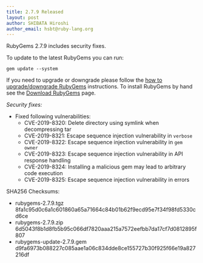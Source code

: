 ```yaml
---
title: 2.7.9 Released
layout: post
author: SHIBATA Hiroshi
author_email: hsbt@ruby-lang.org
---
```


RubyGems 2.7.9 includes security fixes.

To update to the latest RubyGems you can run:

    gem update --system

If you need to upgrade or downgrade please follow the [how to upgrade/downgrade
RubyGems][upgrading] instructions.  To install RubyGems by hand see the
[Download RubyGems][download] page.

_Security fixes:_

* Fixed following vulnerabilities:
  * CVE-2019-8320: Delete directory using symlink when decompressing tar
  * CVE-2019-8321: Escape sequence injection vulnerability in `verbose`
  * CVE-2019-8322: Escape sequence injection vulnerability in `gem owner`
  * CVE-2019-8323: Escape sequence injection vulnerability in API response handling
  * CVE-2019-8324: Installing a malicious gem may lead to arbitrary code execution
  * CVE-2019-8325: Escape sequence injection vulnerability in errors


SHA256 Checksums:

* rubygems-2.7.9.tgz  
  8fa1c95d0c6a1c601860a65a71664c84b01b62f9ecd95e7f34f98fd5330cd6ce
* rubygems-2.7.9.zip  
  6d5043f8b1d8fb5b95c066df7820aaa215a7572eefbb7da17cf7d0812895f807
* rubygems-update-2.7.9.gem  
  d9fa6973b088227c085aae1a06c834dde8ce155727b30f925f66e19a827216df


[download]: http://rubygems.org/pages/download
[upgrading]: http://docs.seattlerb.org/rubygems/UPGRADING_rdoc.html


